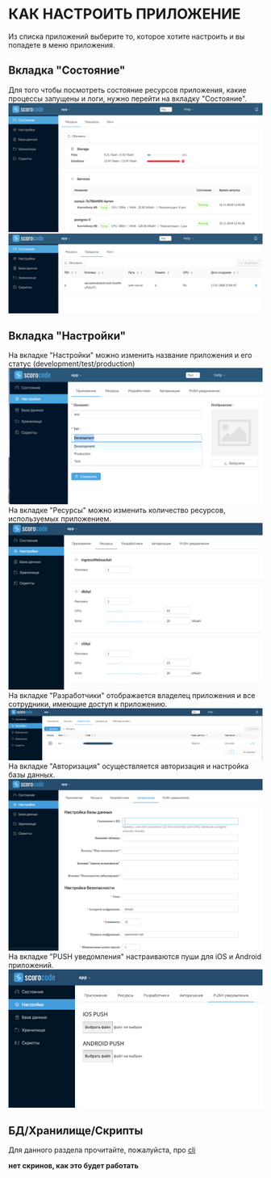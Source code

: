 # КАК НАСТРОИТЬ ПРИЛОЖЕНИЕ
Из списка приложений выберите то, которое хотите настроить и вы попадете в меню приложения.
## Вкладка "Состояние"
Для того чтобы посмотреть состояние ресурсов приложения, какие процессы запущены и логи, нужно перейти на вкладку "Состояние".
![Ресурсы](../img/state0.png)
![Процессы](../img/state2.png)
## Вкладка "Настройки"
На вкладке "Настройки" можно изменить название приложения и его статус (development/test/production)
![Приложение](../img/settings1.png)
На вкладке "Ресурсы" можно изменить количество ресурсов, используемых приложением.
![Ресурсы](../img/settings2.png)
На вкладке "Разработчики" отображается владелец приложения и все сотрудники, имеющие доступ к приложению.
![Разработчики](../img/settings3.png)
На вкладке "Авторизация" осуществляется авторизация и настройка базы данных.
![Авторизация](../img/settings4.png)
На вкладке "PUSH уведомления" настраиваются пуши для iOS и Android приложений.
![PUSH](../img/settings5.png)
## БД/Хранилище/Скрипты
Для данного раздела прочитайте, пожалуйста, про [cli](/cli/howto)

**нет скринов, как это будет работать**